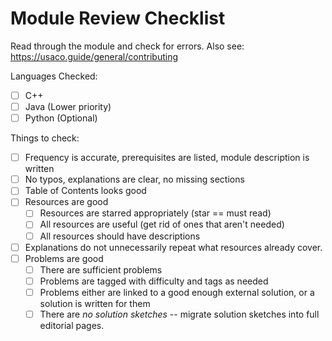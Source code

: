 # Module Review Checklist

Read through the module and check for errors. Also see:
https://usaco.guide/general/contributing

Languages Checked:

- [ ] C++
- [ ] Java (Lower priority)
- [ ] Python (Optional)

Things to check:

- [ ] Frequency is accurate, prerequisites are listed, module description is
      written
- [ ] No typos, explanations are clear, no missing sections
- [ ] Table of Contents looks good
- [ ] Resources are good
  - [ ] Resources are starred appropriately (star == must read)
  - [ ] All resources are useful (get rid of ones that aren't needed)
  - [ ] All resources should have descriptions
- [ ] Explanations do not unnecessarily repeat what resources already cover.
- [ ] Problems are good
  - [ ] There are sufficient problems
  - [ ] Problems are tagged with difficulty and tags as needed
  - [ ] Problems either are linked to a good enough external solution, or a
        solution is written for them
  - [ ] There are _no solution sketches_ -- migrate solution sketches into full
        editorial pages.
